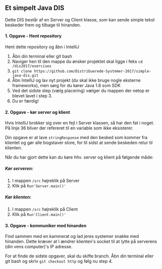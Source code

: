 ## Et simpelt Java DIS

Dette DIS består af en Server og Client klasse, som kan sende simple tekst beskeder frem og tilbage til hinanden.

#### 1. Opgave - Hent repository
Hent dette repository og åbn i IntelliJ
1. Åbn din terminal eller git bash
2. Naviger hen til den mappe du ønsker projektet skal ligge i feks `cd /dis2017/exercises`
3. `git clone https://github.com/Distribuerede-Systemer-2017/simple-java-dis.git`
4. Åbn IntelliJ og lav nyt projekt (du skal ikke bruge nogle eksterne frameworks), men sørg for du kører Java 1.8 som SDK
5. Ved det sidste step (vælg placering) vælger du mappen der netop er blevet lavet i step 3.
6. Du er færdig!

#### 2. Opgave - kør server og klient
Hvis IntelliJ brokker sig over en fejl i Server klassen, så har den fat i noget. På linje 36 bliver der refereret til en variable som ikke eksisterer.

Din opgave er at lave `stringResponse` med den besked som kommer fra klientet og gør alle bogstaver store, for til sidst at sende beskeden retur til klienten.

Når du har gjort dette kan du køre hhv. server og klient på følgende måde:

##### Kør serveren:
1. I mappen `/src` højreklik på Server
2. Klik på `Run'Server.main()'`

##### Kør klienten:
1. I mappen `/src` højreklik på Client
2. Klik på `Run'Client.main()'`

#### 3. Opgave - kommuniker med hinanden
Find sammen med en kammerat og lad jeres systemer snakke med hinanden. Dette kræver at I ændrer klienten's socket til at lytte på serverens (din vens computer)'s IP adresse.

For at finde de sidste opgaver, skal du skifte branch. Åbn din terminal eller git bash og skriv `git checkout http` og følg nu step 4.

